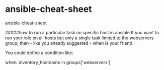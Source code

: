 # ansible-cheat-sheet
ansible-cheat-sheet

#####how to run a particular task on specific host in ansible
If you want to run your role on all hosts but only a single task limited to the webservers group, then - like you already suggested - when is your friend.

You could define a condition like:

when: inventory_hostname in groups['webservers']

